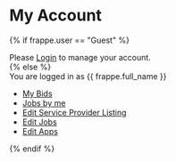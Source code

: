 # My Account

<!-- jinja -->

{% if frappe.user == "Guest" %}
<div class="alert alert-info">
	Please <a href="/login?redirect-to=/community/manage" class="btn btn-small btn-primary">Login</a> to manage your account.
</div>
{% else %}
<div class="alert alert-info">
	You are logged in as {{ frappe.full_name }}
</div>
<ul class="list-group">
	<li class="list-group-item">
		<i class="icon-fixed-width icon-legal"></i>
		<a href="/community/jobs?jobs=my-bids">My Bids</a>
	</li>
	<li class="list-group-item">
		<i class="icon-fixed-width icon-user"></i>
		<a href="/community/jobs?jobs=my-jobs">Jobs by me</a>
	</li>
	<li class="list-group-item">
		<i class="icon-fixed-width icon-edit"></i>
		<a href="/become-a-partner">Edit Service Provider Listing</a>
	</li>
	<li class="list-group-item">
		<i class="icon-fixed-width icon-edit"></i>
		<a href="/post-jobs">Edit Jobs</a>
	</li>
	<li class="list-group-item">
		<i class="icon-fixed-width icon-edit"></i>
		<a href="/list-your-app">Edit Apps</a>
	</li>
</ul>
{% endif %}

